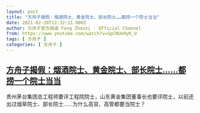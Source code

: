 ```yaml
---
layout: post
title: "方舟子揭假：烟酒院士、黄金院士、部长院士……都捞一个院士当当"
date: 2021-02-20T12:32:11.000Z
author: 方舟子官方频道 Fang Zhouzi - Official Channel
from: https://www.youtube.com/watch?v=SpCNUeHyK_U
tags: [ 方舟子 ]
categories: [ 方舟子 ]
---
```

<!--1613824331000-->
[方舟子揭假：烟酒院士、黄金院士、部长院士……都捞一个院士当当](https://www.youtube.com/watch?v=SpCNUeHyK_U)
------

<div>
贵州茅台集团总工程师要评工程院院士，山东黄金集团董事长也要评院士，以前还出过烟草院士、部长院士……为什么高官、高管都要当院士？
</div>
